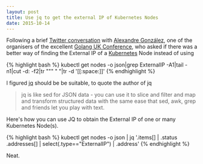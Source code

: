 ```yaml
---
layout: post
title: Use jq to get the external IP of Kubernetes Nodes
date: 2015-10-14
---
```


Following a brief [Twitter conversation][1] with [Alexandre González][2], one of the organisers of the excellent [Golang UK Conference][3], who asked if there was a better way of finding the External IP of a [Kubernetes][4] Node instead of using

{% highlight bash %}
    kubectl get nodes -o json|grep ExternalIP -A1|tail -n1|cut -d: -f2|tr "\"" " "|tr -d '[[:space:]]'
{% endhighlight %}

I figured [jq][5] should be be suitable, to quote the author of jq

> jq is like sed for JSON data - you can use it to slice and filter and map and transform structured data with the same ease that sed, awk, grep and friends let you play with text.

Here's how you can use JQ to obtain the External IP of one or many Kubernetes Node(s).

{% highlight bash %}
    kubectl get nodes -o json | jq '.items[] | .status .addresses[] | select(.type=="ExternalIP") | .address' 
{% endhighlight %}

Neat.

[1]: https://twitter.com/agonzalezro/status/654349270456369153
[2]: http://agonzalezro.github.io/pages/about.html
[3]: http://golanguk.com
[4]: http://kubernetes.io
[5]: https://stedolan.github.io/jq/
